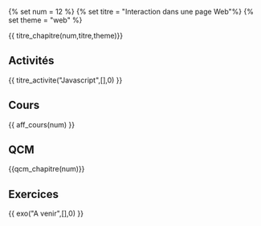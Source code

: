 
{% set num = 12 %}
{% set titre = "Interaction dans une page Web"%}
{% set theme = "web" %}

{{ titre_chapitre(num,titre,theme)}}
 
## Activités 

{{ titre_activite("Javascript",[],0) }}


## Cours

{{ aff_cours(num) }}


## QCM

{{qcm_chapitre(num)}}


## Exercices

{{ exo("A venir",[],0) }}


